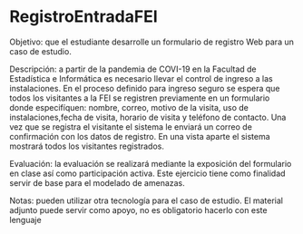 # RegistroEntradaFEI
Objetivo: que el estudiante desarrolle un formulario de registro Web para un caso de estudio.

Descripción: a  partir de la pandemia de COVI-19 en la Facultad de Estadística e Informática es necesario llevar el control de ingreso a las instalaciones. En el proceso definido para ingreso seguro se espera que todos los visitantes a la FEI se registren previamente en un formulario donde especifíquen: nombre, correo, motivo de la visita, uso de instalaciones,fecha de visita, horario de visita y teléfono de contacto. Una vez que se registra el visitante el sistema le enviará un correo de confirmación con los datos de registro. En una vista aparte el sistema mostrará todos los visitantes registrados.

Evaluación: la evaluación se realizará mediante la exposición del formulario en clase así como participación activa. Este ejercicio tiene como finalidad servir de base para el modelado de amenazas.

Notas: pueden utilizar otra tecnología para el caso de estudio.  El material adjunto puede servir como apoyo, no es obligatorio hacerlo con este lenguaje

